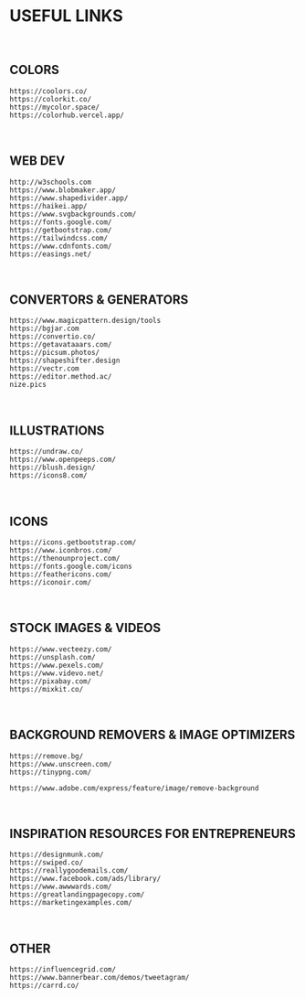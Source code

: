 # **USEFUL LINKS**
&nbsp; 


## **COLORS**
```
https://coolors.co/
https://colorkit.co/
https://mycolor.space/
https://colorhub.vercel.app/
```
&nbsp; 


## **WEB DEV**
```
http://w3schools.com
https://www.blobmaker.app/
https://www.shapedivider.app/
https://haikei.app/
https://www.svgbackgrounds.com/
https://fonts.google.com/
https://getbootstrap.com/
https://tailwindcss.com/
https://www.cdnfonts.com/
https://easings.net/
```
&nbsp; 


## **CONVERTORS & GENERATORS**
```
https://www.magicpattern.design/tools
https://bgjar.com
https://convertio.co/
https://getavataaars.com/
https://picsum.photos/
https://shapeshifter.design
https://vectr.com
https://editor.method.ac/
nize.pics
```
&nbsp; 


## **ILLUSTRATIONS**
```
https://undraw.co/
https://www.openpeeps.com/
https://blush.design/
https://icons8.com/
```
&nbsp; 


## **ICONS**
```
https://icons.getbootstrap.com/
https://www.iconbros.com/
https://thenounproject.com/
https://fonts.google.com/icons
https://feathericons.com/
https://iconoir.com/
```
&nbsp; 


## **STOCK IMAGES & VIDEOS**
```
https://www.vecteezy.com/
https://unsplash.com/
https://www.pexels.com/
https://www.videvo.net/
https://pixabay.com/
https://mixkit.co/
```
&nbsp; 


## **BACKGROUND REMOVERS & IMAGE OPTIMIZERS**
```
https://remove.bg/
https://www.unscreen.com/
https://tinypng.com/

https://www.adobe.com/express/feature/image/remove-background
```
&nbsp; 


## **INSPIRATION RESOURCES FOR ENTREPRENEURS**
```
https://designmunk.com/
https://swiped.co/
https://reallygoodemails.com/
https://www.facebook.com/ads/library/
https://www.awwwards.com/
https://greatlandingpagecopy.com/
https://marketingexamples.com/
```
&nbsp; 


## **OTHER**
```
https://influencegrid.com/
https://www.bannerbear.com/demos/tweetagram/
https://carrd.co/
```
